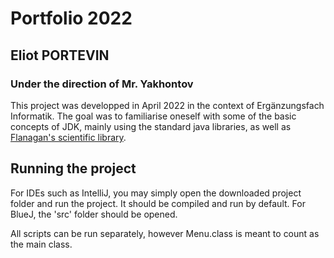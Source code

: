 # Portfolio 2022
## Eliot PORTEVIN
### Under the direction of Mr. Yakhontov
This project was developped in April 2022 in the context of Ergänzungsfach Informatik.
The goal was to familiarise oneself with some of the basic concepts of JDK, mainly using
the standard java libraries, as well as [Flanagan's scientific library](https://www.ee.ucl.ac.uk/~mflanaga/java/index.html).
## Running the project
For IDEs such as IntelliJ, you may simply open the downloaded project folder and run the project.
It should be compiled and run by default.
For BlueJ, the 'src' folder should be opened.

All scripts can be run separately, however Menu.class is meant to count as the
main class.